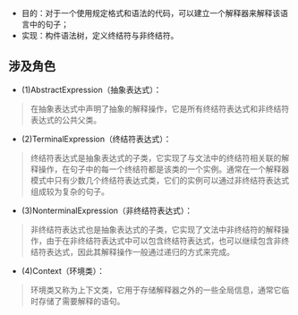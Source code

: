 - 目的：对于一个使用规定格式和语法的代码，可以建立一个解释器来解释该语言中的句子；
- 实现：构件语法树，定义终结符与非终结符。

## 涉及角色
- (1)AbstractExpression（抽象表达式）：
> 在抽象表达式中声明了抽象的解释操作，它是所有终结符表达式和非终结符表达式的公共父类。

- (2)TerminalExpression（终结符表达式）：
> 终结符表达式是抽象表达式的子类，它实现了与文法中的终结符相关联的解释操作，在句子中的每一个终结符都是该类的一个实例。通常在一个解释器模式中只有少数几个终结符表达式类，它们的实例可以通过非终结符表达式组成较为复杂的句子。

- (3)NonterminalExpression（非终结符表达式）：
> 非终结符表达式也是抽象表达式的子类，它实现了文法中非终结符的解释操作，由于在非终结符表达式中可以包含终结符表达式，也可以继续包含非终结符表达式，因此其解释操作一般通过递归的方式来完成。

- (4)Context（环境类）：
> 环境类又称为上下文类，它用于存储解释器之外的一些全局信息，通常它临时存储了需要解释的语句。
